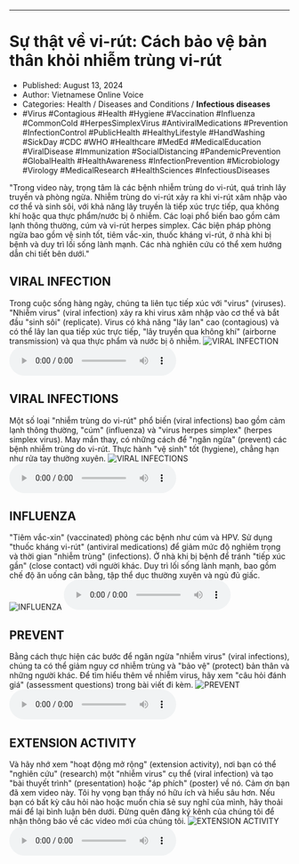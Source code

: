 
---

# Sự thật về vi-rút: Cách bảo vệ bản thân khỏi nhiễm trùng vi-rút

- Published: August 13, 2024
- Author: Vietnamese Online Voice
- Categories: Health / Diseases and Conditions / **Infectious diseases**
- #Virus #Contagious #Health #Hygiene #Vaccination #Influenza #CommonCold #HerpesSimplexVirus #AntiviralMedications #Prevention #InfectionControl #PublicHealth #HealthyLifestyle #HandWashing #SickDay #CDC #WHO #Healthcare #MedEd #MedicalEducation #ViralDisease #Immunization #SocialDistancing #PandemicPrevention #GlobalHealth #HealthAwareness #InfectionPrevention #Microbiology #Virology #MedicalResearch #HealthSciences #InfectiousDiseases

"Trong video này, trọng tâm là các bệnh nhiễm trùng do vi-rút, quá trình lây truyền và phòng ngừa. Nhiễm trùng do vi-rút xảy ra khi vi-rút xâm nhập vào cơ thể và sinh sôi, với khả năng lây truyền là tiếp xúc trực tiếp, qua không khí hoặc qua thực phẩm/nước bị ô nhiễm. Các loại phổ biến bao gồm cảm lạnh thông thường, cúm và vi-rút herpes simplex. Các biện pháp phòng ngừa bao gồm vệ sinh tốt, tiêm vắc-xin, thuốc kháng vi-rút, ở nhà khi bị bệnh và duy trì lối sống lành mạnh. Các nhà nghiên cứu có thể xem hướng dẫn chi tiết bên dưới."


## VIRAL INFECTION

Trong cuộc sống hàng ngày, chúng ta liên tục tiếp xúc với "virus" (viruses). "Nhiễm virus" (viral infection) xảy ra khi virus xâm nhập vào cơ thể và bắt đầu "sinh sôi" (replicate). Virus có khả năng "lây lan" cao (contagious) và có thể lây lan qua tiếp xúc trực tiếp, "lây truyền qua không khí" (airborne transmission) và qua thực phẩm và nước bị ô nhiễm.
![VIRAL INFECTION](https://http-archiver-apis-production-80.schnworks.com/storage/images/transitions/2024-08-13/transition--9377731701-Montserrat-Black-303F9F.jpg)
<audio controls>
    <source src="https://http-archiver-apis-production-80.schnworks.com/storage/storage/audio/file-1999397420.mp3" type="audio/mpeg">
</audio>



## VIRAL INFECTIONS

Một số loại "nhiễm trùng do vi-rút" phổ biến (viral infections) bao gồm cảm lạnh thông thường, "cúm" (influenza) và "virus herpes simplex" (herpes simplex virus). May mắn thay, có những cách để "ngăn ngừa" (prevent) các bệnh nhiễm trùng do vi-rút. Thực hành "vệ sinh" tốt (hygiene), chẳng hạn như rửa tay thường xuyên.
![VIRAL INFECTIONS](https://http-archiver-apis-production-80.schnworks.com/storage/images/transitions/2024-08-13/transition--11825075138-Montserrat-Bold-512DA8.jpg)
<audio controls>
    <source src="https://http-archiver-apis-production-80.schnworks.com/storage/storage/audio/file-24382541964.mp3" type="audio/mpeg">
</audio>



## INFLUENZA

"Tiêm vắc-xin" (vaccinated) phòng các bệnh như cúm và HPV. Sử dụng "thuốc kháng vi-rút" (antiviral medications) để giảm mức độ nghiêm trọng và thời gian "nhiễm trùng" (infections). Ở nhà khi bị bệnh để tránh "tiếp xúc gần" (close contact) với người khác. Duy trì lối sống lành mạnh, bao gồm chế độ ăn uống cân bằng, tập thể dục thường xuyên và ngủ đủ giấc.
![INFLUENZA](https://http-archiver-apis-production-80.schnworks.com/storage/images/transitions/2024-08-13/transition--14456939402-Montserrat-Bold-283593.jpg)
<audio controls>
    <source src="https://http-archiver-apis-production-80.schnworks.com/storage/storage/audio/file-21892219189.mp3" type="audio/mpeg">
</audio>



## PREVENT

Bằng cách thực hiện các bước để ngăn ngừa "nhiễm virus" (viral infections), chúng ta có thể giảm nguy cơ nhiễm trùng và "bảo vệ" (protect) bản thân và những người khác. Để tìm hiểu thêm về nhiễm virus, hãy xem "câu hỏi đánh giá" (assessment questions) trong bài viết đi kèm.
![PREVENT](https://http-archiver-apis-production-80.schnworks.com/storage/images/transitions/2024-08-13/transition--21348961291-Montserrat-SemiBold-673AB7.jpg)
<audio controls>
    <source src="https://http-archiver-apis-production-80.schnworks.com/storage/storage/audio/file-9226291865.mp3" type="audio/mpeg">
</audio>



## EXTENSION ACTIVITY

Và hãy nhớ xem "hoạt động mở rộng" (extension activity), nơi bạn có thể "nghiên cứu" (research) một "nhiễm virus" cụ thể (viral infection) và tạo "bài thuyết trình" (presentation) hoặc "áp phích" (poster) về nó. Cảm ơn bạn đã xem video này. Tôi hy vọng bạn thấy nó hữu ích và hiểu sâu hơn. Nếu bạn có bất kỳ câu hỏi nào hoặc muốn chia sẻ suy nghĩ của mình, hãy thoải mái để lại bình luận bên dưới. Đừng quên đăng ký kênh của chúng tôi để nhận thông báo về các video mới của chúng tôi.
![EXTENSION ACTIVITY](https://http-archiver-apis-production-80.schnworks.com/storage/images/transitions/2024-08-13/transition--45889880598-Montserrat-Regular-880E4F.jpg)
<audio controls>
    <source src="https://http-archiver-apis-production-80.schnworks.com/storage/storage/audio/file-13997889487.mp3" type="audio/mpeg">
</audio>

